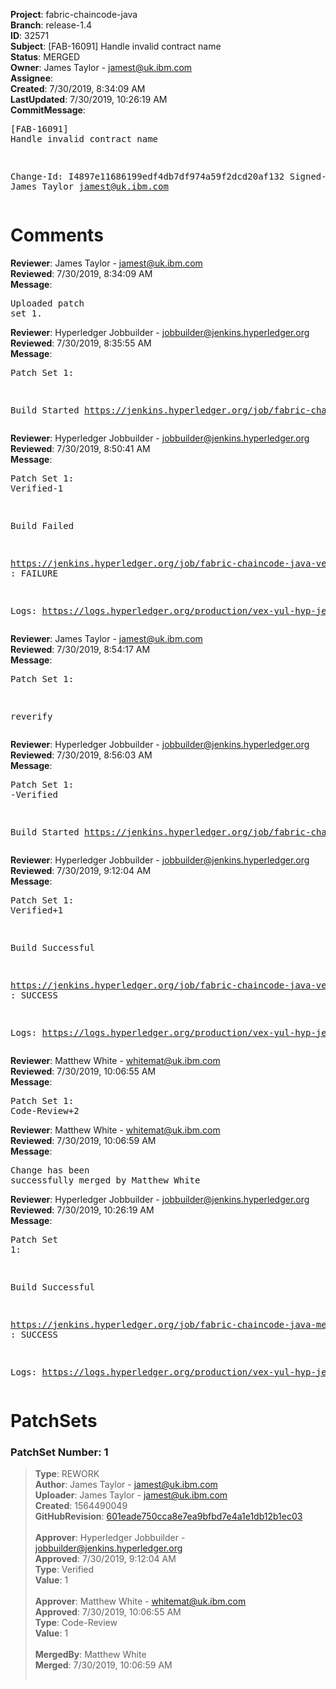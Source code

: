<strong>Project</strong>: fabric-chaincode-java<br><strong>Branch</strong>: release-1.4<br><strong>ID</strong>: 32571<br><strong>Subject</strong>: [FAB-16091] Handle invalid contract name<br><strong>Status</strong>: MERGED<br><strong>Owner</strong>: James Taylor - jamest@uk.ibm.com<br><strong>Assignee</strong>:<br><strong>Created</strong>: 7/30/2019, 8:34:09 AM<br><strong>LastUpdated</strong>: 7/30/2019, 10:26:19 AM<br><strong>CommitMessage</strong>:<br><pre>[FAB-16091] Handle invalid contract name

Change-Id: I4897e11686199edf4db7df974a59f2dcd20af132
Signed-off-by: James Taylor <jamest@uk.ibm.com>
</pre><h1>Comments</h1><strong>Reviewer</strong>: James Taylor - jamest@uk.ibm.com<br><strong>Reviewed</strong>: 7/30/2019, 8:34:09 AM<br><strong>Message</strong>: <pre>Uploaded patch set 1.</pre><strong>Reviewer</strong>: Hyperledger Jobbuilder - jobbuilder@jenkins.hyperledger.org<br><strong>Reviewed</strong>: 7/30/2019, 8:35:55 AM<br><strong>Message</strong>: <pre>Patch Set 1:

Build Started https://jenkins.hyperledger.org/job/fabric-chaincode-java-verify-x86_64/222/</pre><strong>Reviewer</strong>: Hyperledger Jobbuilder - jobbuilder@jenkins.hyperledger.org<br><strong>Reviewed</strong>: 7/30/2019, 8:50:41 AM<br><strong>Message</strong>: <pre>Patch Set 1: Verified-1

Build Failed 

https://jenkins.hyperledger.org/job/fabric-chaincode-java-verify-x86_64/222/ : FAILURE

Logs: https://logs.hyperledger.org/production/vex-yul-hyp-jenkins-3/fabric-chaincode-java-verify-x86_64/222</pre><strong>Reviewer</strong>: James Taylor - jamest@uk.ibm.com<br><strong>Reviewed</strong>: 7/30/2019, 8:54:17 AM<br><strong>Message</strong>: <pre>Patch Set 1:

reverify</pre><strong>Reviewer</strong>: Hyperledger Jobbuilder - jobbuilder@jenkins.hyperledger.org<br><strong>Reviewed</strong>: 7/30/2019, 8:56:03 AM<br><strong>Message</strong>: <pre>Patch Set 1: -Verified

Build Started https://jenkins.hyperledger.org/job/fabric-chaincode-java-verify-x86_64/223/</pre><strong>Reviewer</strong>: Hyperledger Jobbuilder - jobbuilder@jenkins.hyperledger.org<br><strong>Reviewed</strong>: 7/30/2019, 9:12:04 AM<br><strong>Message</strong>: <pre>Patch Set 1: Verified+1

Build Successful 

https://jenkins.hyperledger.org/job/fabric-chaincode-java-verify-x86_64/223/ : SUCCESS

Logs: https://logs.hyperledger.org/production/vex-yul-hyp-jenkins-3/fabric-chaincode-java-verify-x86_64/223</pre><strong>Reviewer</strong>: Matthew White - whitemat@uk.ibm.com<br><strong>Reviewed</strong>: 7/30/2019, 10:06:55 AM<br><strong>Message</strong>: <pre>Patch Set 1: Code-Review+2</pre><strong>Reviewer</strong>: Matthew White - whitemat@uk.ibm.com<br><strong>Reviewed</strong>: 7/30/2019, 10:06:59 AM<br><strong>Message</strong>: <pre>Change has been successfully merged by Matthew White</pre><strong>Reviewer</strong>: Hyperledger Jobbuilder - jobbuilder@jenkins.hyperledger.org<br><strong>Reviewed</strong>: 7/30/2019, 10:26:19 AM<br><strong>Message</strong>: <pre>Patch Set 1:

Build Successful 

https://jenkins.hyperledger.org/job/fabric-chaincode-java-merge-x86_64/66/ : SUCCESS

Logs: https://logs.hyperledger.org/production/vex-yul-hyp-jenkins-3/fabric-chaincode-java-merge-x86_64/66</pre><h1>PatchSets</h1><h3>PatchSet Number: 1</h3><blockquote><strong>Type</strong>: REWORK<br><strong>Author</strong>: James Taylor - jamest@uk.ibm.com<br><strong>Uploader</strong>: James Taylor - jamest@uk.ibm.com<br><strong>Created</strong>: 1564490049<br><strong>GitHubRevision</strong>: [601eade750cca8e7ea9bfbd7e4a1e1db12b1ec03](https://github.com/hyperledger/fabric-chaincode-java/commit/601eade750cca8e7ea9bfbd7e4a1e1db12b1ec03)<br><br><strong>Approver</strong>: Hyperledger Jobbuilder - jobbuilder@jenkins.hyperledger.org<br><strong>Approved</strong>: 7/30/2019, 9:12:04 AM<br><strong>Type</strong>: Verified<br><strong>Value</strong>: 1<br><br><strong>Approver</strong>: Matthew White - whitemat@uk.ibm.com<br><strong>Approved</strong>: 7/30/2019, 10:06:55 AM<br><strong>Type</strong>: Code-Review<br><strong>Value</strong>: 1<br><br><strong>MergedBy</strong>: Matthew White<br><strong>Merged</strong>: 7/30/2019, 10:06:59 AM<br><br></blockquote>